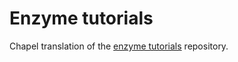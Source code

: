 # Enzyme tutorials

Chapel translation of the [enzyme tutorials](https://github.com/EnzymeAD/Enzyme-Tutorial/) repository.
